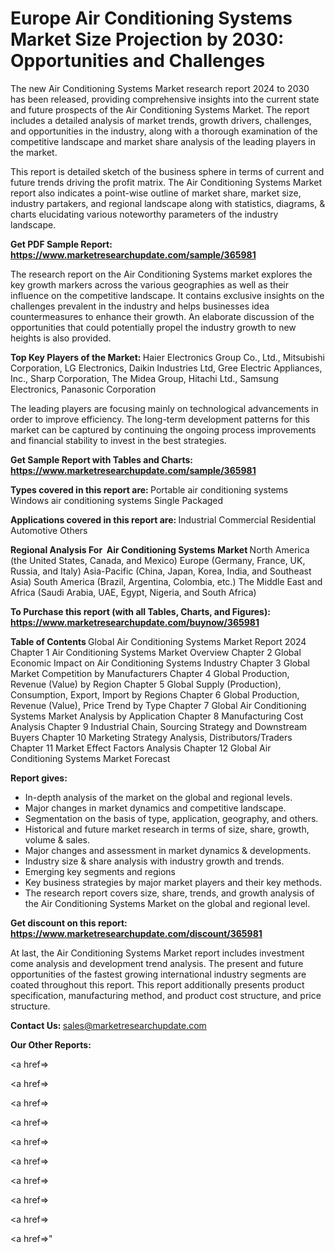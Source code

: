 # Europe Air Conditioning Systems Market Size Projection by 2030: Opportunities and Challenges

The new Air Conditioning Systems Market research report 2024 to 2030 has been released, providing comprehensive insights into the current state and future prospects of the Air Conditioning Systems Market. The report includes a detailed analysis of market trends, growth drivers, challenges, and opportunities in the industry, along with a thorough examination of the competitive landscape and market share analysis of the leading players in the market.

This report is detailed sketch of the business sphere in terms of current and future trends driving the profit matrix. The Air Conditioning Systems Market report also indicates a point-wise outline of market share, market size, industry partakers, and regional landscape along with statistics, diagrams, &amp; charts elucidating various noteworthy parameters of the industry landscape.

<strong><b>Get PDF Sample Report: <a href=https://www.marketresearchupdate.com/sample/365981>https://www.marketresearchupdate.com/sample/365981</a></b></strong>

The research report on the Air Conditioning Systems market explores the key growth markers across the various geographies as well as their influence on the competitive landscape. It contains exclusive insights on the challenges prevalent in the industry and helps businesses idea countermeasures to enhance their growth. An elaborate discussion of the opportunities that could potentially propel the industry growth to new heights is also provided.

<strong><b>Top Key Players of the Market:
</b></strong>Haier Electronics Group Co., Ltd., Mitsubishi Corporation, LG Electronics, Daikin Industries Ltd, Gree Electric Appliances, Inc., Sharp Corporation, The Midea Group, Hitachi Ltd., Samsung Electronics, Panasonic Corporation<strong><b>
</b></strong>

The leading players are focusing mainly on technological advancements in order to improve efficiency. The long-term development patterns for this market can be captured by continuing the ongoing process improvements and financial stability to invest in the best strategies.

<strong><b>Get Sample Report with Tables and Charts: <a href=https://www.marketresearchupdate.com/sample/365981>https://www.marketresearchupdate.com/sample/365981</a></b></strong>

<strong><b>Types covered in this report are:
</b></strong>Portable air conditioning systems
Windows air conditioning systems
Single Packaged<strong><b>
</b></strong>

<strong><b>Applications covered in this report are:
</b></strong>Industrial
Commercial
Residential
Automotive
Others<strong><b>
</b></strong>

<strong><b>Regional Analysis For  Air Conditioning Systems Market</b></strong><strong><b>
</b></strong>North America (the United States, Canada, and Mexico)
Europe (Germany, France, UK, Russia, and Italy)
Asia-Pacific (China, Japan, Korea, India, and Southeast Asia)
South America (Brazil, Argentina, Colombia, etc.)
The Middle East and Africa (Saudi Arabia, UAE, Egypt, Nigeria, and South Africa)

<strong><b>To Purchase this report (with all Tables, Charts, and Figures): <a href=https://www.marketresearchupdate.com/buynow/365981>https://www.marketresearchupdate.com/buynow/365981</a></b></strong>

<strong><b>Table of Contents</b></strong><strong><b>
</b></strong>Global Air Conditioning Systems Market Report 2024
Chapter 1 Air Conditioning Systems Market Overview
Chapter 2 Global Economic Impact on Air Conditioning Systems Industry
Chapter 3 Global Market Competition by Manufacturers
Chapter 4 Global Production, Revenue (Value) by Region
Chapter 5 Global Supply (Production), Consumption, Export, Import by Regions
Chapter 6 Global Production, Revenue (Value), Price Trend by Type
Chapter 7 Global Air Conditioning Systems Market Analysis by Application
Chapter 8 Manufacturing Cost Analysis
Chapter 9 Industrial Chain, Sourcing Strategy and Downstream Buyers
Chapter 10 Marketing Strategy Analysis, Distributors/Traders
Chapter 11 Market Effect Factors Analysis
Chapter 12 Global Air Conditioning Systems Market Forecast

<strong><b>Report gives:</b></strong>

- In-depth analysis of the market on the global and regional levels.
- Major changes in market dynamics and competitive landscape.
- Segmentation on the basis of type, application, geography, and others.
- Historical and future market research in terms of size, share, growth, volume &amp; sales.
- Major changes and assessment in market dynamics &amp; developments.
- Industry size &amp; share analysis with industry growth and trends.
- Emerging key segments and regions
- Key business strategies by major market players and their key methods.
- The research report covers size, share, trends, and growth analysis of the Air Conditioning Systems Market on the global and regional level.

<strong><b>Get discount on this report: <a href=https://www.marketresearchupdate.com/discount/365981>https://www.marketresearchupdate.com/discount/365981</a></b></strong>

At last, the Air Conditioning Systems Market report includes investment come analysis and development trend analysis. The present and future opportunities of the fastest growing international industry segments are coated throughout this report. This report additionally presents product specification, manufacturing method, and product cost structure, and price structure.

<strong><b>Contact Us:
</b></strong>sales@marketresearchupdate.com

<strong>Our Other Reports:</strong>

<a href=></a>

<a href=></a>

<a href=></a>

<a href=></a>

<a href=></a>

<a href=></a>

<a href=></a>

<a href=></a>

<a href=></a>

<a href=></a>"
